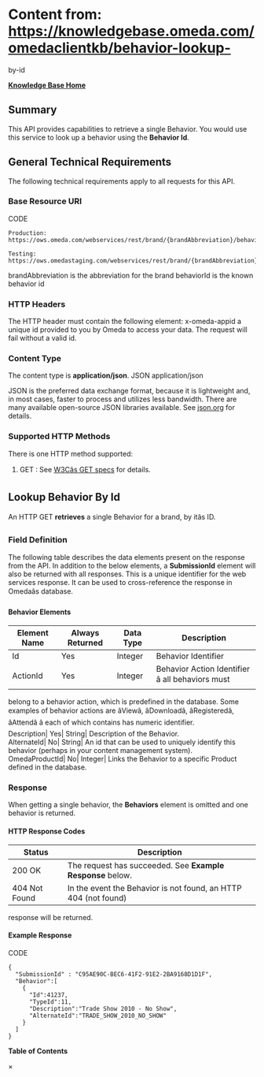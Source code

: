 # Content from: https://knowledgebase.omeda.com/omedaclientkb/behavior-lookup-
by-id

[**Knowledge Base Home**](../omedaclientkb/)

## Summary

This API provides capabilities to retrieve a single Behavior. You would use
this service to look up a behavior using the **Behavior Id**.

## General Technical Requirements

The following technical requirements apply to all requests for this API.

### Base Resource URI

CODE

    
    
    Production: https://ows.omeda.com/webservices/rest/brand/{brandAbbreviation}/behavior/{behaviorId}/*
     
    Testing:    https://ows.omedastaging.com/webservices/rest/brand/{brandAbbreviation}/behavior/{behaviorId}/*
    

brandAbbreviation is the abbreviation for the brand behaviorId is the known
behavior id

### HTTP Headers

The HTTP header must contain the following element: x-omeda-appid a unique id
provided to you by Omeda to access your data. The request will fail without a
valid id.

### Content Type

The content type is **application/json**. JSON application/json

JSON is the preferred data exchange format, because it is lightweight and, in
most cases, faster to process and utilizes less bandwidth. There are many
available open-source JSON libraries available. See
[json.org](http://www.json.org/) for details.

### Supported HTTP Methods

There is one HTTP method supported:

  1. GET : See [W3Câs GET specs](http://www.w3.org/Protocols/rfc2616/rfc2616-sec9.html#sec9.3) for details.

## Lookup Behavior By Id

An HTTP GET **retrieves** a single Behavior for a brand, by itâs ID.

### Field Definition

The following table describes the data elements present on the response from
the API. In addition to the below elements, a **SubmissionId** element will
also be returned with all responses. This is a unique identifier for the web
services response. It can be used to cross-reference the response in Omedaâs
database.

#### Behavior Elements

Element Name| Always Returned| Data Type| Description  
---|---|---|---  
Id| Yes| Integer| Behavior Identifier  
ActionId| Yes| Integer| Behavior Action Identifier â all behaviors must
belong to a behavior action, which is predefined in the database. Some
examples of behavior actions are âViewâ, âDownloadâ, âRegisteredâ,
âAttendâ â each of which contains has numeric identifier.  
Description| Yes| String| Description of the Behavior.  
AlternateId| No| String| An id that can be used to uniquely identify this
behavior (perhaps in your content management system).  
OmedaProductId| No| Integer| Links the Behavior to a specific Product defined
in the database.  
  
### Response

When getting a single behavior, the **Behaviors** element is omitted and one
behavior is returned.

#### HTTP Response Codes

Status| Description  
---|---  
200 OK| The request has succeeded. See **Example Response** below.  
404 Not Found| In the event the Behavior is not found, an HTTP 404 (not found)
response will be returned.  
  
#### Example Response

CODE

    
    
    {
      "SubmissionId" : "C95AE90C-BEC6-41F2-91E2-2BA9168D1D1F",
      "Behavior":[
        {
          "Id":41237, 
          "TypeId":11, 
          "Description":"Trade Show 2010 - No Show",
          "AlternateId":"TRADE_SHOW_2010_NO_SHOW"
        }
      ]
    }

**Table of Contents**

×

